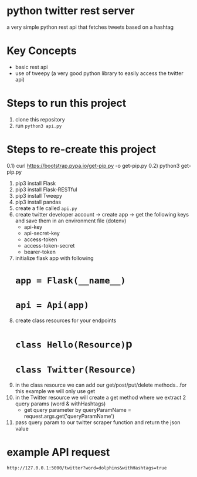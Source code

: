 # python twitter rest server 

a very simple python rest api that fetches tweets based on a hashtag 

# Key Concepts

* basic rest api 
* use of tweepy (a very good python library to easily access the twitter api) 

# Steps to run this project
1) clone this repository 
2) run `python3 api.py`

# Steps to re-create this project
0.1) curl https://bootstrap.pypa.io/get-pip.py -o get-pip.py
0.2) python3 get-pip.py
1) pip3 install Flask
2) pip3 install Flask-RESTful
3) pip3 install Tweepy
4) pip3 install pandas
5) create a file called `api.py` 
6) create twitter developer account -> create app -> get the following keys and save them in an environment file (dotenv)
    - api-key
    - api-secret-key
    - access-token
    - access-token-secret
    - bearer-token
7) initialize flask app with following 
    # `app = Flask(__name__)`
    # `api = Api(app)`
8) create class resources for your endpoints 
    # `class Hello(Resource)`p
    # `class Twitter(Resource)` 
9) in the class resource we can add our get/post/put/delete methods...for this example we will only use get 
10) in the Twitter resource we will create a get method where we extract 2 query params (word & withHashtags)
    - get query parameter by queryParamName = request.args.get('queryParamName')
11) pass query param to our twitter scraper function and return the json value

# example API request 
`http://127.0.0.1:5000/twitter?word=dolphins&withHashtags=true`
